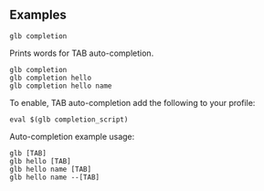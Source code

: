 ## Examples

    glb completion

Prints words for TAB auto-completion.

    glb completion
    glb completion hello
    glb completion hello name

To enable, TAB auto-completion add the following to your profile:

    eval $(glb completion_script)

Auto-completion example usage:

    glb [TAB]
    glb hello [TAB]
    glb hello name [TAB]
    glb hello name --[TAB]
